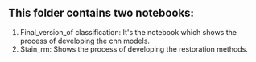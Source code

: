 ## This folder contains two notebooks:
1. Final_version_of classification: It's the notebook which shows the process of developing the cnn models.
2. Stain_rm: Shows the process of developing the restoration methods.